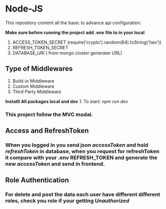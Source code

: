 # Node-JS
This repository content all the basic to advance api configuration.

**Make sure before running the project add .env file to in your local**
1. ACCESS_TOKEN_SECRET (require('crypto').random(64).toString('hex'))
2. REFRESH_TOKEN_SECRET
3. DATABASE_URI ( from mongo cluster generater URL)

## Type of Middlewares
1. Build-in Middleware
2. Custom Middleware
3. Third Party Middleware

**Instatll All packages local and dev**
    1. To start: *npm run dev*

### This project follow the MVC modal.

## Access and RefreshToken
### When you logged in you send json *accessToken* and hold *refreshToken* in database, when you request for refreshToken it compare with your .env REFRESH_TOKEN and generate the new *accessToken* and send in frontend.

## Role Authentication

### For delete and post the data each user have different different roles, check you role if your getting *Unauthorized*